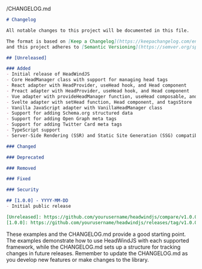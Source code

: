 /CHANGELOG.md

```markdown
# Changelog

All notable changes to this project will be documented in this file.

The format is based on [Keep a Changelog](https://keepachangelog.com/en/1.0.0/),
and this project adheres to [Semantic Versioning](https://semver.org/spec/v2.0.0.html).

## [Unreleased]

### Added
- Initial release of HeadWindJS
- Core HeadManager class with support for managing head tags
- React adapter with HeadProvider, useHead hook, and Head component
- Preact adapter with HeadProvider, useHead hook, and Head component
- Vue adapter with provideHeadManager function, useHead composable, and HeadManagerPlugin
- Svelte adapter with setHead function, Head component, and tagsStore
- Vanilla JavaScript adapter with VanillaHeadManager class
- Support for adding Schema.org structured data
- Support for adding Open Graph meta tags
- Support for adding Twitter Card meta tags
- TypeScript support
- Server-Side Rendering (SSR) and Static Site Generation (SSG) compatibility

### Changed

### Deprecated

### Removed

### Fixed

### Security

## [1.0.0] - YYYY-MM-DD
- Initial public release

[Unreleased]: https://github.com/yourusername/headwindjs/compare/v1.0.0...HEAD
[1.0.0]: https://github.com/yourusername/headwindjs/releases/tag/v1.0.0
```

These examples and the CHANGELOG.md provide a good starting point. The examples demonstrate how to use HeadWindJS with each supported framework, while the CHANGELOG.md sets up a structure for tracking changes in future releases. Remember to update the CHANGELOG.md as you develop new features or make changes to the library.
